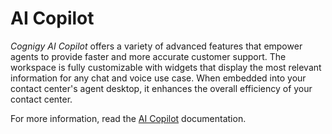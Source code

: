 # AI Copilot

_Cognigy AI Copilot_ offers a variety of advanced features that empower agents to provide faster and more accurate customer support. The workspace is fully customizable with widgets that display the most relevant information for any chat and voice use case. When embedded into your contact center's agent desktop, it enhances the overall efficiency of your contact center.

For more information, read the [AI Copilot](../../ai-copilot/overview.md) documentation.